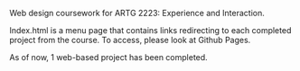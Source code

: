 Web design coursework for ARTG 2223: Experience and Interaction. 

Index.html is a menu page that contains links redirecting to each completed project from the course. To access, please look at Github Pages. 

As of now, 1 web-based project has been completed. 
